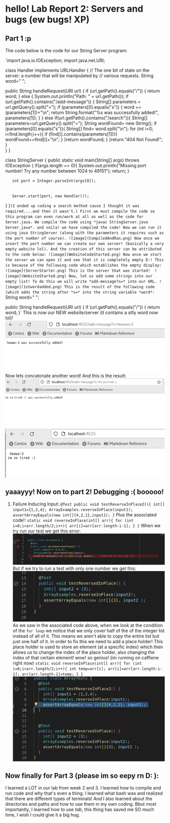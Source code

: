 # hello! Lab Report 2: Servers and bugs (ew bugs! XP)
## Part 1 :p
The code below is the code for our String Server program:

`import java.io.IOException;
import java.net.URI;


class Handler implements URLHandler {
   // The one bit of state on the server: a number that will be manipulated by
   // various requests.
   String word=" ";


   public String handleRequest(URI url) {
       if (url.getPath().equals("/")) {
           return word;
       }
       else {
           System.out.println("Path: " + url.getPath());
           if (url.getPath().contains("/add-message")) {
               String[] parameters = url.getQuery().split("=");
               if (parameters[0].equals("s")) {
                   word += (parameters[1])+"\n";
                   return String.format("%s was successfully added!", parameters[1]);
               }
           }
           else if(url.getPath().contains("/search")){
               String[] parameters=url.getQuery().split("=");
               String wordFound= new String();
               if (parameters[0].equals("s")){
                   String[] find= word.split("\n");
                   for (int i=0; i<find.length;i++){
                       if (find[i].contains(parameters[1])){
                           wordFound+=find[i]+"\n";
                       }
                   }return wordFound;
               }
           }return "404 Not Found!";
       }  
   }
}


class StringServer {
   public static void main(String[] args) throws IOException {
       if(args.length == 0){
           System.out.println("Missing port number! Try any number between 1024 to 49151");
           return;
       }


       int port = Integer.parseInt(args[0]);


       Server.start(port, new Handler());
   }
}`
(I ended up coding a search method cause I thought it was required....and then it wasn't.)
First we must compile the code so this program can even run/work at all as well as the code for Server.java. We compile the code using *javac StringServer.java Server.java*.
and voila! we have compiled the code! Now we can run it using java StringServer (along with the parameters it requires such as the port number of course).
![image](CompiledAndRan.png)
Now once we insert the port number we can create our own server! (basically a very empty website lol). And the creation of this server can be attributed to the code below:
![image](WebsiteCodeStarted.png)
Now once we start the server we can open it and see that it is completely empty D:! This is because of the following code which establishes the empty display:
![image](ServerStarter.png)
This is the server that was started! 
![image](WebsiteStarted.png)
Now, let us add some strings into our empty list! To do this we will write *add-message?s=* into our URL.
![image](1stwordadded.png)
This is the result of the following code (which adds the string after *s=* into the string variable *word*:
` String word=" ";


   public String handleRequest(URI url) {
       if (url.getPath().equals("/")) {
           return word;
       }`
This is now our NEW website/server (it contains a silly word now lol)!
![image](yay1stword.png)
Now lets concatonate another word! And this is the result:
![image](2ndwordadded.png)
![image](twowordsadded.png)
## yaaayyy! Now on to part 2! Debugging :( booooo!
1. Failure Inducing Input: 
`@Test
public void testReverseInPlace2(){
   int[] input1={1,2,4};
   ArrayExamples.reverseInPlace(input1);
   assertArrayEquals(new int[]{4,2,1},input1);
  }`
Plus the associated code!:
`static void reverseInPlace(int[] arr){
   for (int i=0;i<arr.length/2;i++){
      arr[i]=arr[arr.length-i-1];
      }
   }`
When we try run our test we get this error:
![image](dawrongtest.png)
But if we try to run a test with only one number we get this:
![image](dacorrecttest.png)
As we saw in the associated code above, when we look at the condition of the `for loop` we notice that we only cover half of the of the integer list instead of all of it. This means we aren't able to copy the entire list but just one half of it. 
In order to fix this we need to add a place holder! This place holder is used to store an element (at a specific index) which then allows us to change the index of the place holder, also changing the index of that certain element! wow! so genius! (im running on caffiene right now)
`static void reverseInPlace(int[] arr){
   for (int i=0;i<arr.length/2;i++){
      int temp=arr[i];
      arr[i]=arr[arr.length-i-1];
      arr[arr.length-1]=temp;
      }
   }`
![image](twocorrecttests.png)
## Now finally for Part 3 (please im so eepy rn D: ):
I learned a LOT in our lab from week 2 and 3. I learned how to compile and run code and why that's even a thing. I learned what bash was and realized that there are different types of terminals! And I also learned about the directories and paths and how to use them in my own coding. Bbut most importantly, I learned how to use *tab*, this thing has saved me SO much time, I wish I could give it a big hug.
